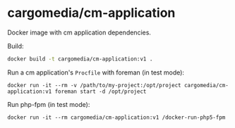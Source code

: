 cargomedia/cm-application
=========================
Docker image with cm application dependencies.


Build:
```sh
docker build -t cargomedia/cm-application:v1 .
```

Run a cm application's `Procfile` with foreman (in test mode):
```
docker run -it --rm -v /path/to/my-project:/opt/project cargomedia/cm-application:v1 foreman start -d /opt/project
```

Run php-fpm (in test mode):
```
docker run -it --rm cargomedia/cm-application:v1 /docker-run-php5-fpm
```
